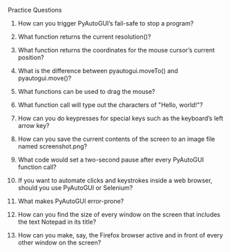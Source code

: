 Practice Questions
1. How can you trigger PyAutoGUI’s fail-safe to stop a program?

2. What function returns the current resolution()?

3. What function returns the coordinates for the mouse cursor’s current position?

4. What is the difference between pyautogui.moveTo() and pyautogui.move()?

5. What functions can be used to drag the mouse?

6. What function call will type out the characters of "Hello, world!"?

7. How can you do keypresses for special keys such as the keyboard’s left arrow key?

8. How can you save the current contents of the screen to an image file named screenshot.png?

9. What code would set a two-second pause after every PyAutoGUI function call?

10. If you want to automate clicks and keystrokes inside a web browser, should you use PyAutoGUI or Selenium?

11. What makes PyAutoGUI error-prone?

12. How can you find the size of every window on the screen that includes the text Notepad in its title?

13. How can you make, say, the Firefox browser active and in front of every other window on the screen?
